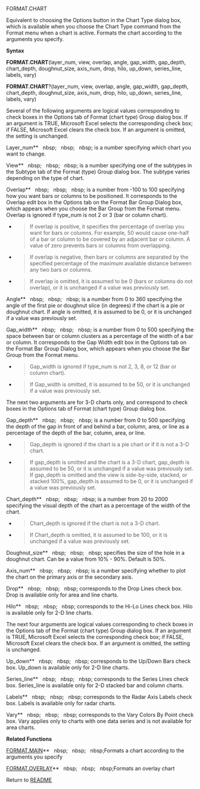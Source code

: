 FORMAT.CHART

Equivalent to choosing the Options button in the Chart Type dialog box,
which is available when you choose the Chart Type command from the
Format menu when a chart is active. Formats the chart according to the
arguments you specify.

**Syntax**

**FORMAT.CHART**(layer\_num, view, overlap, angle, gap\_width,
gap\_depth, chart\_depth, doughnut\_size, axis\_num, drop, hilo,
up\_down, series\_line, labels, vary)

**FORMAT.CHART**?(layer\_num, view, overlap, angle, gap\_width,
gap\_depth, chart\_depth, doughnut\_size, axis\_num, drop, hilo,
up\_down, series\_line, labels, vary)

Several of the following arguments are logical values corresponding to
check boxes in the Options tab of Format (chart type) Group dialog box.
If an argument is TRUE, Microsoft Excel selects the corresponding check
box; if FALSE, Microsoft Excel clears the check box. If an argument is
omitted, the setting is unchanged.

Layer\_num**&nbsp;&nbsp;&nbsp;nbsp;&nbsp;&nbsp;&nbsp;nbsp;&nbsp;&nbsp;&nbsp;nbsp;&nbsp;is a number specifying which chart you
want to change.

View**&nbsp;&nbsp;&nbsp;nbsp;&nbsp;&nbsp;&nbsp;nbsp;&nbsp;&nbsp;&nbsp;nbsp;&nbsp;is a number specifying one of the subtypes
in the Subtype tab of the Format (type) Group dialog box. The subtype
varies depending on the type of chart.

Overlap**&nbsp;&nbsp;&nbsp;nbsp;&nbsp;&nbsp;&nbsp;nbsp;&nbsp;&nbsp;&nbsp;nbsp;&nbsp;is a number from -100 to 100 specifying
how you want bars or columns to be positioned. It corresponds to the
Overlap edit box in the Options tab on the Format Bar Group Dialog box,
which appears when you choose the Bar Group from the Format menu.
Overlap is ignored if type\_num is not 2 or 3 (bar or column chart).

  - > If overlap is positive, it specifies the percentage of overlap you
    > want for bars or columns. For example, 50 would cause one-half of
    > a bar or column to be covered by an adjacent bar or column. A
    > value of zero prevents bars or columns from overlapping.

  - > If overlap is negative, then bars or columns are separated by the
    > specified percentage of the maximum available distance between any
    > two bars or columns.

  - > If overlap is omitted, it is assumed to be 0 (bars or columns do
    > not overlap), or it is unchanged if a value was previously set.

Angle**&nbsp;&nbsp;&nbsp;nbsp;&nbsp;&nbsp;&nbsp;nbsp;&nbsp;&nbsp;&nbsp;nbsp;&nbsp;is a number from 0 to 360 specifying the
angle of the first pie or doughnut slice (in degrees) if the chart is a
pie or doughnut chart. If angle is omitted, it is assumed to be 0, or it
is unchanged if a value was previously set.

Gap\_width**&nbsp;&nbsp;&nbsp;nbsp;&nbsp;&nbsp;&nbsp;nbsp;&nbsp;&nbsp;&nbsp;nbsp;&nbsp;is a number from 0 to 500 specifying
the space between bar or column clusters as a percentage of the width of
a bar or column. It corresponds to the Gap Width edit box in the Options
tab on the Format Bar Group Dialog box, which appears when you choose
the Bar Group from the Format menu.

  - > Gap\_width is ignored if type\_num is not 2, 3, 8, or 12 (bar or
    > column chart).

  - > If Gap\_width is omitted, it is assumed to be 50, or it is
    > unchanged if a value was previously set.


The next two arguments are for 3-D charts only, and correspond to check
boxes in the Options tab of Format (chart type) Group dialog box.

Gap\_depth**&nbsp;&nbsp;&nbsp;nbsp;&nbsp;&nbsp;&nbsp;nbsp;&nbsp;&nbsp;&nbsp;nbsp;&nbsp;is a number from 0 to 500 specifying
the depth of the gap in front of and behind a bar, column, area, or line
as a percentage of the depth of the bar, column, area, or line.

  - > Gap\_depth is ignored if the chart is a pie chart or if it is not
    > a 3-D chart.

  - > If gap\_depth is omitted and the chart is a 3-D chart, gap\_depth
    > is assumed to be 50, or it is unchanged if a value was previously
    > set. If gap\_depth is omitted and the view is side-by-side,
    > stacked, or stacked 100%, gap\_depth is assumed to be 0, or it is
    > unchanged if a value was previously set.


Chart\_depth**&nbsp;&nbsp;&nbsp;nbsp;&nbsp;&nbsp;&nbsp;nbsp;&nbsp;&nbsp;&nbsp;nbsp;&nbsp;is a number from 20 to 2000
specifying the visual depth of the chart as a percentage of the width of
the chart.

  - > Chart\_depth is ignored if the chart is not a 3-D chart.

  - > If Chart\_depth is omitted, it is assumed to be 100, or it is
    > unchanged if a value was previously set.


Doughnut\_size**&nbsp;&nbsp;&nbsp;nbsp;&nbsp;&nbsp;&nbsp;nbsp;&nbsp;&nbsp;&nbsp;nbsp;&nbsp;specifies the size of the hole in
a doughnut chart. Can be a value from 10% - 90%. Default is 50%.

Axis\_num**&nbsp;&nbsp;&nbsp;nbsp;&nbsp;&nbsp;&nbsp;nbsp;&nbsp;&nbsp;&nbsp;nbsp;&nbsp;is a number specifying whether to plot
the chart on the primary axis or the secondary axis.

Drop**&nbsp;&nbsp;&nbsp;nbsp;&nbsp;&nbsp;&nbsp;nbsp;&nbsp;&nbsp;&nbsp;nbsp;&nbsp;corresponds to the Drop Lines check box.
Drop is available only for area and line charts.

Hilo**&nbsp;&nbsp;&nbsp;nbsp;&nbsp;&nbsp;&nbsp;nbsp;&nbsp;&nbsp;&nbsp;nbsp;&nbsp;corresponds to the Hi-Lo Lines check box.
Hilo is available only for 2-D line charts.

The next four arguments are logical values corresponding to check boxes
in the Options tab of the Format (chart type) Group dialog box. If an
argument is TRUE, Microsoft Excel selects the corresponding check box;
if FALSE, Microsoft Excel clears the check box. If an argument is
omitted, the setting is unchanged.

Up\_down**&nbsp;&nbsp;&nbsp;nbsp;&nbsp;&nbsp;&nbsp;nbsp;&nbsp;&nbsp;&nbsp;nbsp;&nbsp;corresponds to the Up/Down Bars check
box. Up\_down is available only for 2-D line charts.

Series\_line**&nbsp;&nbsp;&nbsp;nbsp;&nbsp;&nbsp;&nbsp;nbsp;&nbsp;&nbsp;&nbsp;nbsp;&nbsp;corresponds to the Series Lines
check box. Series\_line is available only for 2-D stacked bar and column
charts.

Labels**&nbsp;&nbsp;&nbsp;nbsp;&nbsp;&nbsp;&nbsp;nbsp;&nbsp;&nbsp;&nbsp;nbsp;&nbsp;corresponds to the Radar Axis Labels check
box. Labels is available only for radar charts.

Vary**&nbsp;&nbsp;&nbsp;nbsp;&nbsp;&nbsp;&nbsp;nbsp;&nbsp;&nbsp;&nbsp;nbsp;&nbsp;corresponds to the Vary Colors By Point
check box. Vary applies only to charts with one data series and is not
available for area charts.

**Related Functions**

[FORMAT.MAIN](FORMAT.MAIN.md)**&nbsp;&nbsp;&nbsp;nbsp;&nbsp;&nbsp;&nbsp;nbsp;&nbsp;&nbsp;&nbsp;nbsp;Formats a chart according to the arguments
you specify

[FORMAT.OVERLAY](FORMAT.OVERLAY.md)**&nbsp;&nbsp;&nbsp;nbsp;&nbsp;&nbsp;&nbsp;nbsp;&nbsp;&nbsp;&nbsp;nbsp;Formats an overlay chart



Return to [README](README.md)

